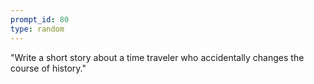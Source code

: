 ```yaml
---
prompt_id: 80
type: random
---
```


"Write a short story about a time traveler who accidentally changes the course of history."
